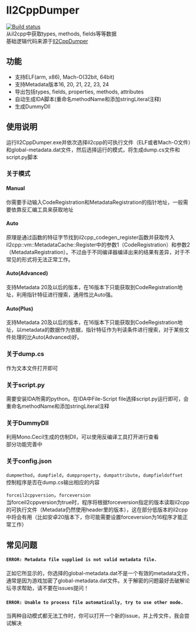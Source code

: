 # Il2CppDumper
[![Build status](https://ci.appveyor.com/api/projects/status/anhqw33vcpmp8ofa?svg=true)](https://ci.appveyor.com/project/Perfare/il2cppdumper/branch/master/artifacts)  
从il2cpp中获取types, methods, fields等等数据  
基础逻辑代码来源于[Il2CppDumper](https://github.com/Jumboperson/Il2CppDumper)  

## 功能
* 支持ELF(arm, x86), Mach-O(32bit, 64bit)
* 支持Metadata版本16, 20, 21, 22, 23, 24
* 导出包括types, fields, properties, methods, attributes
* 自动生成IDA脚本(重命名methodName和添加stringLiteral注释)
* 生成DummyDll

## 使用说明
运行Il2CppDumper.exe并依次选择il2cpp的可执行文件（ELF或者Mach-O文件）和global-metadata.dat文件，然后选择运行的模式，将生成dump.cs文件和script.py脚本

### 关于模式
#### Manual
你需要手动输入CodeRegistration和MetadataRegistration的指针地址，一般需要依靠反汇编工具来获取地址
#### Auto
原理是通过函数的特征字节找到il2cpp_codegen_register函数并获取传入il2cpp::vm::MetadataCache::Register中的参数1（CodeRegistration）和参数2（MetadataRegistration）。不过由于不同编译器编译出来的结果有差异，对于不常见的形式将无法正常工作。
#### Auto(Advanced)
支持Metadata 20及以后的版本，在16版本下只能获取到CodeRegistration地址，利用指针特征进行搜索，通用性比Auto强。
#### Auto(Plus)
支持Metadata 20及以后的版本，在16版本下只能获取到CodeRegistration地址，以metadata的数据作为依据，指针特征作为判读条件进行搜索，对于某些文件处理的比Auto(Advanced)好。

### 关于dump.cs
作为文本文件打开即可

### 关于script.py
需要安装IDA所需的python。在IDA中File-Script file选择script.py运行即可，会重命名methodName和添加stringLiteral注释

### 关于DummyDll
利用Mono.Cecil生成的仿制Dll，可以使用反编译工具打开进行查看  
部分功能完善中

### 关于config.json
`dumpmethod`，`dumpfield`，`dumpproperty`，`dumpattribute`，`dumpfieldoffset`  
控制程序是否在dump.cs输出相应的内容  

`forceil2cppversion`，`forceversion`  
当forceil2cppversion为true时，程序将根据forceversion指定的版本读取il2cpp的可执行文件（Metadata仍然使用header里的版本），这在部分低版本的il2cpp中将会有用（比如安卓20版本下，你可能需要设置forceversion为16程序才能正常工作）  

## 常见问题
#### `ERROR: Metadata file supplied is not valid metadata file.`  
正如它所显示的，你选择的global-metadata.dat不是一个有效的metadata文件，通常是因为游戏加密了global-metadata.dat文件。关于解密的问题最好去破解论坛寻求帮助，请不要在issues提问！  

#### `ERROR: Unable to process file automatically, try to use other mode.`  
当两种自动模式都无法工作时，你可以打开一个新的issue，并上传文件，我会尝试解决
